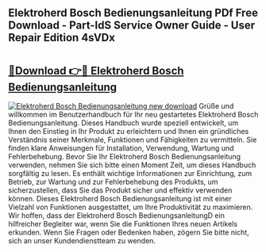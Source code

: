 ## Elektroherd Bosch Bedienungsanleitung PDf Free Download - Part-IdS Service Owner Guide - User Repair Edition 4sVDx

# <h2><a href="http://df5mnu.blite.top/?on=Elektroherd+Bosch+Bedienungsanleitung">🔗Download 👉🔴 Elektroherd Bosch Bedienungsanleitung</a></h2>

[![Elektroherd Bosch Bedienungsanleitung new download](https://i.imgur.com/lujVjoI.png)](http://df5mnu.blite.top/?on=Elektroherd+Bosch+Bedienungsanleitung)
Grüße und willkommen im Benutzerhandbuch für Ihr neu gestartetes Elektroherd Bosch Bedienungsanleitung. Dieses Handbuch wurde speziell entwickelt, um Ihnen den Einstieg in Ihr Produkt zu erleichtern und Ihnen ein gründliches Verständnis seiner Merkmale, Funktionen und Fähigkeiten zu vermitteln. Sie finden klare Anweisungen für Installation, Verwendung, Wartung und Fehlerbehebung. Bevor Sie Ihr Elektroherd Bosch Bedienungsanleitung verwenden, nehmen Sie sich bitte einen Moment Zeit, um dieses Handbuch sorgfältig zu lesen. Es enthält wichtige Informationen zur Einrichtung, zum Betrieb, zur Wartung und zur Fehlerbehebung des Produkts, um sicherzustellen, dass Sie das Produkt sicher und effektiv verwenden können. Dieses Elektroherd Bosch Bedienungsanleitung ist mit einer Vielzahl von Funktionen ausgestattet, um Ihre Produktivität zu maximieren. Wir hoffen, dass der Elektroherd Bosch BedienungsanleitungD ein hilfreicher Begleiter war, wenn Sie die Funktionen Ihres neuen Artikels erkunden. Wenn Sie Fragen oder Bedenken haben, zögern Sie bitte nicht, sich an unser Kundendienstteam zu wenden.
